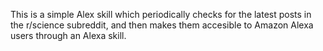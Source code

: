This is a simple Alex skill which periodically checks for the latest posts in
the r/science subreddit, and then makes them accesible to Amazon Alexa users
through an Alexa skill.
